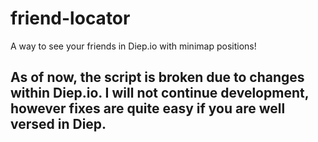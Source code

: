 # friend-locator
A way to see your friends in Diep.io with minimap positions!

## As of now, the script is broken due to changes within Diep.io. I will not continue development, however fixes are quite easy if you are well versed in Diep.
